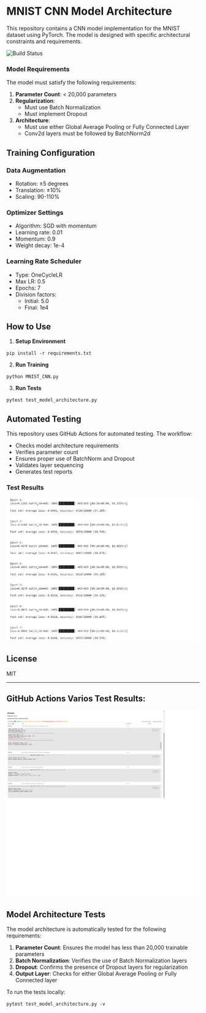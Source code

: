 # MNIST CNN Model Architecture

This repository contains a CNN model implementation for the MNIST dataset using PyTorch. The model is designed with specific architectural constraints and requirements.

![Build Status](https://img.shields.io/badge/build-passing-brightgreen.svg)

### Model Requirements

The model must satisfy the following requirements:

1. **Parameter Count**: < 20,000 parameters
2. **Regularization**: 
   - Must use Batch Normalization
   - Must implement Dropout
3. **Architecture**:
   - Must use either Global Average Pooling or Fully Connected Layer
   - Conv2d layers must be followed by BatchNorm2d

## Training Configuration

### Data Augmentation
- Rotation: ±5 degrees
- Translation: ±10%
- Scaling: 90-110%

### Optimizer Settings
- Algorithm: SGD with momentum
- Learning rate: 0.01
- Momentum: 0.9
- Weight decay: 1e-4

### Learning Rate Scheduler
- Type: OneCycleLR
- Max LR: 0.5
- Epochs: 7
- Division factors: 
  - Initial: 5.0
  - Final: 1e4

## How to Use

1. **Setup Environment**

```
pip install -r requirements.txt
```

2. **Run Training**

```
python MNIST_CNN.py
```
3. **Run Tests**

```
pytest test_model_architecture.py
```

## Automated Testing

This repository uses GitHub Actions for automated testing. The workflow:
- Checks model architecture requirements
- Verifies parameter count
- Ensures proper use of BatchNorm and Dropout
- Validates layer sequencing
- Generates test reports

### Test Results
![Test Logs](./TEST_Logs.jpg)

## License
MIT

---
## GitHub Actions Varios Test Results: 
![Github Actions Test Results](./Tests_Cleared.png)

## Model Architecture Tests

The model architecture is automatically tested for the following requirements:

1. **Parameter Count**: Ensures the model has less than 20,000 trainable parameters
2. **Batch Normalization**: Verifies the use of Batch Normalization layers
3. **Dropout**: Confirms the presence of Dropout layers for regularization
4. **Output Layer**: Checks for either Global Average Pooling or Fully Connected layer

To run the tests locally:

```
pytest test_model_architecture.py -v
```


